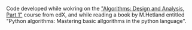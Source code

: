 Code developed while wokring on the ["Algorithms: Design and Analysis, Part 1"](https://learning.edx.org/course/course-v1:StanfordOnline+CSX0003+1T2020/home) course from edX, 
and while reading a book by M.Hetland entitled "Python algorithms: Mastering basic allgorithms in the python language".